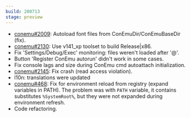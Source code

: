 ```yaml
---
build: 200713
stage: preview
---
```


* [conemu#2009](https://github.com/Maximus5/ConEmu/issues/2009): Autoload font files from ConEmuDir/ConEmuBaseDir (fix).
* [conemu#2130](https://github.com/Maximus5/ConEmu/issues/2130): Use v141_xp toolset to build Release|x86.
* Fix 'Settings/Debug/Exec' monitoring: files weren't loaded after '@'.
* Button 'Register ConEmu autorun' didn't work in some cases.
* Fix console lags and size during ConEmu cmd autoattach initialization.
* [conemu#2145](https://github.com/Maximus5/ConEmu/issues/2145): Fix crash (read access violation).
* l10n: translations were updated
* [conemu#468](https://github.com/Maximus5/ConEmu/issues/468): Fix for environment reload from registry (expand variables in PATH).
  The problem was with `PATH` variable, it contains substitutes `%SystemRoot%`,
  but they were not expanded during environment refresh.
* Code refactoring.
